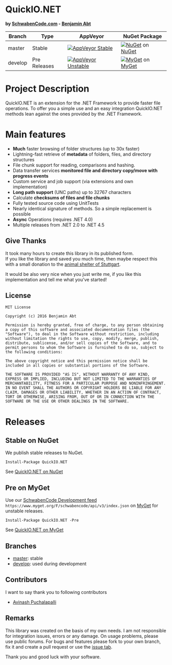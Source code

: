 # QuickIO.NET
**by [SchwabenCode.com](http://www.schwabencode.com) - [Benjamin Abt](http://www.benjamin-abt.com)**

| Branch | Type | AppVeyor | NuGet Package |
|---|---|---|---|
|master| Stable |  [![AppVeyor Stable](https://img.shields.io/appveyor/ci/BenjaminAbt/QuickIO/master.svg?style=flat-square)](https://ci.appveyor.com/project/BenjaminAbt/QuickIO) | [![NuGet](https://img.shields.io/nuget/v/QuickIO.NET.svg?style=flat-square)](https://www.nuget.org/packages/QuickIO.NET) on [NuGet](https://www.nuget.org/packages/QuickIO.NET)|
|develop| Pre Releases | [![AppVeyor Unstable](https://img.shields.io/appveyor/ci/BenjaminAbt/QuickIO/develop.svg?style=flat-square)](https://ci.appveyor.com/project/BenjaminAbt/QuickIO) | [![MyGet](https://img.shields.io/myget/schwabencode/vpre/QuickIO.NET.svg?style=flat-square)](https://www.myget.org/feed/schwabencode/package/nuget/QuickIO.NET) on [MyGet](https://www.myget.org/feed/schwabencode/package/nuget/QuickIO.NET) |

# Project Description
QuickIO.NET is an extension for the .NET Framework to provide faster file operations.
To offer you a simple use and an easy integration QuickIO.NET methods lean against the ones provided by the .NET Framework.

# Main features
* **Much** faster browsing of folder structures (up to 30x faster)
* Lightning-fast retrieve of **metadata** of folders, files, and directory structures
* File chunk support for reading, comparisons and hashing.
* Data transfer services **monitored file and directory copy/move with progress events**
* Custom service and job support (via extensions and own implementation)
* **Long path support** (UNC paths) up to 32767 characters
* Calculate **checksums of files and file chunks**
* Fully tested source code using UnitTests
* Nearly identical signature of methods. So a simple replacement is possible
* **Async** Operations (requires .NET 4.0)
* Multiple releases from .NET 2.0 to .NET 4.5

## Give Thanks
It took many hours to create this library in its published form.  
If you like the library and saved you much time, then maybe respect this with a small donation to the [animal shelter of Stuttgart](http://www.tierheim-stuttgart.de/).

It would be also very nice when you just write me, if you like this implementation and tell me what you've started!

## License
	MIT License

	Copyright (c) 2016 Benjamin Abt

	Permission is hereby granted, free of charge, to any person obtaining a copy of this software and associated documentation files (the "Software"), to deal in the Software without restriction, including without limitation the rights to use, copy, modify, merge, publish, distribute, sublicense, and/or sell copies of the Software, and to permit persons to whom the Software is furnished to do so, subject to the following conditions:

	The above copyright notice and this permission notice shall be included in all copies or substantial portions of the Software.

	THE SOFTWARE IS PROVIDED "AS IS", WITHOUT WARRANTY OF ANY KIND, EXPRESS OR IMPLIED, INCLUDING BUT NOT LIMITED TO THE WARRANTIES OF MERCHANTABILITY, FITNESS FOR A PARTICULAR PURPOSE AND NONINFRINGEMENT. IN NO EVENT SHALL THE AUTHORS OR COPYRIGHT HOLDERS BE LIABLE FOR ANY CLAIM, DAMAGES OR OTHER LIABILITY, WHETHER IN AN ACTION OF CONTRACT, TORT OR OTHERWISE, ARISING FROM, OUT OF OR IN CONNECTION WITH THE SOFTWARE OR THE USE OR OTHER DEALINGS IN THE SOFTWARE.

# Releases

## Stable on NuGet
We publish stable releases to NuGet.

    Install-Package QuickIO.NET

See [QuickIO.NET on NuGet](https://www.nuget.org/packages/QuickIO.NET/)

## Pre on MyGet

Use our [SchwabenCode Development feed](https://www.myget.org/gallery/schwabencode) `https://www.myget.org/F/schwabencode/api/v3/index.json` on [MyGet](https://www.myget.org/gallery/schwabencode) for unstable releases.

    Install-Package QuickIO.NET -Pre

See [QuickIO.NET on MyGet](https://www.myget.org/feed/schwabencode/package/nuget/QuickIO.NET)

## Branches
- [master](https://github.com/SchwabenCode/QuickIO/tree/master): stable
- [develop](https://github.com/SchwabenCode/QuickIO/tree/develop): used during development

## Contributors
I want to say thank you to following contributors
- [Avinash Puchalapalli](https://github.com/holycrepe)

## Remarks
This library was created on the basis of my own needs. I am not responsible for integration issues, errors or any damage.
On usage problems, please use public forums. For bugs and features please fork to your own branch, fix it and create a pull request or use the [issue tab](https://github.com/SchwabenCode/QuickIO/issues).

Thank you and good luck with your software.
